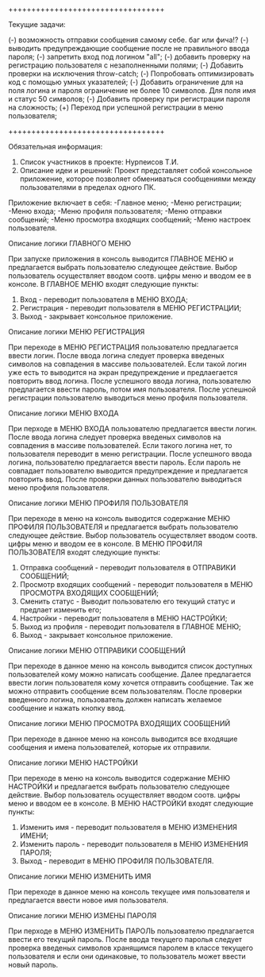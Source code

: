 
++++++++++++++++++++++++++++++++++

Текущие задачи:	

 (-) возможность отправки сообщения самому себе. баг или фича!?
 (-) выводить предупреждающие сообщение после не правильного ввода пароля;
 (-) запретить вход под логином "all";
 (-) добавить проверку на регистрацию пользователя с незаполненными полями;
 (-) Добавить проверки на исключения throw-catch;
 (-) Попробовать оптимизировать код с помощью умных указателей;
 (-) Добавить ограничение для на поля логина и пароля ограничение не более 10 символов. Для поля имя и статус 50 символов;
 (-) Добавить проверку при регистрации пароля на сложность;
 (+) Переход при успешной регистрации в меню пользователя;

++++++++++++++++++++++++++++++++++

Обязательная информация:
1. Список участников в проекте:
	Нурпеисов Т.И.
2. Описание идеи и решений:
Проект представляет собой консольное приложение, которое позволяет обмениваться сообщениями между пользователями в пределах одного ПК.

Приложение включает в себя:
  -Главное меню;
  -Меню регистрации;
  -Меню входа;
  -Меню профиля пользователя;
  -Меню отправки сообщений;
  -Меню просмотра входящих сообщений;
  -Меню настроек пользователя.


Описание логики ГЛАВНОГО МЕНЮ

При запуске приложения в консоль выводится ГЛАВНОЕ МЕНЮ и предлагается выбрать пользователю следующее действие. 
Выбор пользователь осуществляет вводом соотв. цифры меню и вводом ее в консоле.
В ГЛАВНОЕ МЕНЮ входят следующие пункты:
  1. Вход - переводит пользователя в МЕНЮ ВХОДА;
  2. Регистрация - переводит пользователя в МЕНЮ РЕГИСТРАЦИИ;
  3. Выход - закрывает консольное приложение.


Описание логики МЕНЮ РЕГИСТРАЦИЯ

При переходе в МЕНЮ РЕГИСТРАЦИЯ пользователю предлагается ввести логин. После ввода логина следует проверка введеных символов на совпадения в массиве пользователей.
Если такой логин уже есть то выводится на экран предупреждение и предлаегается повторить ввод логина. После успешного ввода логина, пользователю предлагается ввести пароль, 
потом имя пользователя.
После успешной регистрации пользователю выводиться меню профиля пользователя.


Описание логики МЕНЮ ВХОДА

При перходе в МЕНЮ ВХОДА пользователю предлагается ввести логин. После ввода логина следует проверка введеных символов на совпадения в массиве пользователей.
Если такого логина нет, то пользователя переводит в меню регистрации. После успешного ввода логина, пользователю предлагается ввести пароль. Если пароль не совпадает
пользователю выводится предупреждение и предлагается повторить ввод.
После проверки данных пользователю выводиться меню профиля пользователя.


Описание логики МЕНЮ ПРОФИЛЯ ПОЛЬЗОВАТЕЛЯ

При переходе в меню на консоль выводится содержание МЕНЮ ПРОФИЛЯ ПОЛЬЗОВАТЕЛЯ и предлагается выбрать пользователю следующее действие. 
Выбор пользователь осуществляет вводом соотв. цифры меню и вводом ее в консоле.
В МЕНЮ ПРОФИЛЯ ПОЛЬЗОВАТЕЛЯ входят следующие пункты:
  1. Отправка сообщений - переводит пользователя в ОТПРАВИКИ СООБЩЕНИЙ;
  2. Просмотр входящих сообщений - переводит пользователя в МЕНЮ ПРОСМОТРА ВХОДЯЩИХ СООБЩЕНИЙ;
  3. Сменить статус - Выводит пользователю его текущий статус и предлает изменить его;
  4. Настройки - переводит пользователя в МЕНЮ НАСТРОЙКИ;
  5. Выход из профиля - переводит пользователя в ГЛАВНОЕ МЕНЮ;
  6. Выход - закрывает консольное приложение.


Описание логики МЕНЮ ОТПРАВИКИ СООБЩЕНИЙ

При переходе в данное меню на консоль выводится список доступных пользователей кому можно написать сообщение. Далее предлагается ввести логин 
пользователя кому хочется отправить сообщение. Так же можно отправить сообщение всем пользователям.
После проверки введенного логина, пользователь должен написать желаемое сообщение и нажать кнопку ввод.


Описание логики МЕНЮ ПРОСМОТРА ВХОДЯЩИХ СООБЩЕНИЙ

При переходе в данное меню на консоль выводится все входящие сообщения и имена пользователей, которые их отправили.


Описание логики МЕНЮ НАСТРОЙКИ

При переходе в меню на консоль выводится содержание МЕНЮ НАСТРОЙКИ и предлагается выбрать пользователю следующее действие. 
Выбор пользователь осуществляет вводом соотв. цифры меню и вводом ее в консоле.
В МЕНЮ НАСТРОЙКИ входят следующие пункты:
  1. Изменить имя - переводит пользователя в МЕНЮ ИЗМЕНЕНИЯ ИМЕНИ;
  2. Изменить пароль - переводит пользователя в МЕНЮ ИЗМЕНЕНИЯ ПАРОЛЯ;
  3. Выход - переводит в МЕНЮ ПРОФИЛЯ ПОЛЬЗОВАТЕЛЯ.


Описание логики МЕНЮ ИЗМЕНИТЬ ИМЯ

При переходе в данное меню на консоль текущее имя пользователя и предлагается ввести новое имя пользователя.

Описание логики МЕНЮ ИЗМЕНЫ ПАРОЛЯ

При перходе в МЕНЮ ИЗМЕНИТЬ ПАРОЛЬ пользователю предлагается ввести его текущий пароль. После ввода текущего паролья следует проверка введеных символов хранящимся
паролем в классе текущего пользователя и если они одинаковые, то пользователь может ввести новый пароль.



